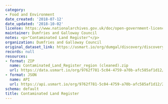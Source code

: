 ```yaml
---
category:
- Food and Environment
date_created: '2018-07-12'
date_updated: '2018-10-02'
license: https://www.nationalarchives.gov.uk/doc/open-government-licence/version/3/
maintainer: Dumfries and Galloway Council
notes: <p>"Contaminated Land Register"</p>
organization: Dumfries and Galloway Council
original_dataset_link: https://usmart.io/org/dumgal/discovery/discovery-view-detail/b05ebc9e-e5b6-4a18-bcb7-c3c316ec20cb
records: null
resources:
- format: ZIP
  name: Contaminated_Land_Register_region (cleaned).zip
  url: https://data.usmart.io/org/9762f781-5c04-4759-a70b-afc585af1d12/resource?resourceGUID=e9b516c9-2ccd-4da5-96b8-d3c252418a15
- format: JSON
  name: API
  url: https://api.usmart.io/org/9762f781-5c04-4759-a70b-afc585af1d12/2f44f5af-a48f-4e4f-8387-799c130da2df/1/urql
schema: default
title: Contaminated Land Register
---
```

